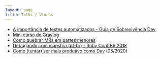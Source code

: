 ```yaml
---
layout: page
title: Talks / Videos
---
```


- [A importância de testes automatizados - Guia de Sobrevivência Dev](https://www.youtube.com/watch?v=-8HkIVIl454)
- [Mini curso de Graylog](https://www.youtube.com/watch?v=CcmAyWSWez4)
- [Como quebrar MRs em partes menores](https://www.youtube.com/watch?v=umXLpIlldXs)
- [Debugando com maestria (pt-br) - Ruby Conf BR 2018](https://www.pscp.tv/w/1OyKAykNLpbKb)
- [Como (tentar) ser mais produtivo como Dev](https://hackmd.io/@NsDTqaU-Sw2YpEcTKSW91A/H1sP7mvcU) (05/2020)
